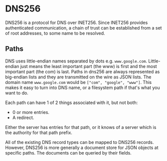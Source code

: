 # DNS256

DNS256 is a protocol for DNS over INET256.
Since INET256 provides authenticated communication, a chain of trust can be established from a set of root addresses, to some name to be resolved.

## Paths
DNS uses little-endian names separated by dots e.g. `www.google.com`.
Little-endian just means the least important part (the www) is first and the most important part (the com) is last.
Paths in dns256 are always represented as big-endian lists and they are transmitted on the wire as JSON lists.
The domain name `www.google.com` would be `["com", "google", "www"]`.
This makes it easy to turn into DNS name, or a filesystem path if that's what you want to do.

Each path can have 1 of 2 things associated with it, but not both:
- 0 or more entries.
- A redirect.

Either the server has entries for that path, or it knows of a server which is the authority for that path prefix.

All of the existing DNS record types can be mapped to DNS256 records.
However, DNS256 is more generally a document store for JSON objects at specific paths.
The documents can be queried by their fields.
